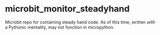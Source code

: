 # microbit_monitor_steadyhand
Microbit repo for containing steady hand code.  As of this time, written with a Pythonic mentality, may not function in micropython.
